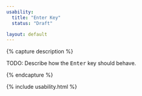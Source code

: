 ```yaml
---
usability:
  title: "Enter Key"
  status: "Draft"

layout: default
---
```


{% capture description %}

TODO: Describe how the <kbd>Enter</kbd> key should behave.

{% endcapture %}

{% include usability.html %}
